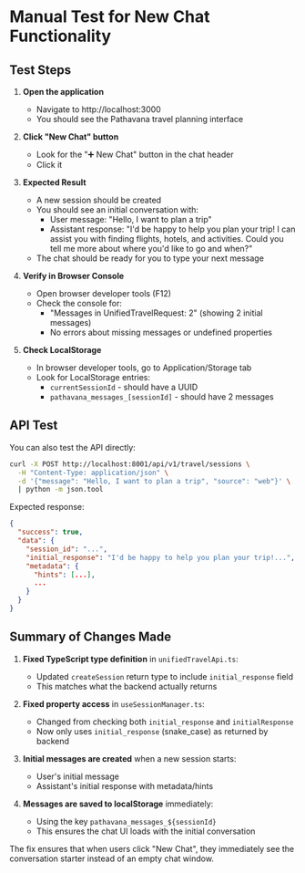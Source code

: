 # Manual Test for New Chat Functionality

## Test Steps

1. **Open the application**
   - Navigate to http://localhost:3000
   - You should see the Pathavana travel planning interface

2. **Click "New Chat" button**
   - Look for the "➕ New Chat" button in the chat header
   - Click it

3. **Expected Result**
   - A new session should be created
   - You should see an initial conversation with:
     - User message: "Hello, I want to plan a trip"
     - Assistant response: "I'd be happy to help you plan your trip! I can assist you with finding flights, hotels, and activities. Could you tell me more about where you'd like to go and when?"
   - The chat should be ready for you to type your next message

4. **Verify in Browser Console**
   - Open browser developer tools (F12)
   - Check the console for:
     - "Messages in UnifiedTravelRequest: 2" (showing 2 initial messages)
     - No errors about missing messages or undefined properties

5. **Check LocalStorage**
   - In browser developer tools, go to Application/Storage tab
   - Look for LocalStorage entries:
     - `currentSessionId` - should have a UUID
     - `pathavana_messages_[sessionId]` - should have 2 messages

## API Test

You can also test the API directly:

```bash
curl -X POST http://localhost:8001/api/v1/travel/sessions \
  -H "Content-Type: application/json" \
  -d '{"message": "Hello, I want to plan a trip", "source": "web"}' \
  | python -m json.tool
```

Expected response:
```json
{
  "success": true,
  "data": {
    "session_id": "...",
    "initial_response": "I'd be happy to help you plan your trip!...",
    "metadata": {
      "hints": [...],
      ...
    }
  }
}
```

## Summary of Changes Made

1. **Fixed TypeScript type definition** in `unifiedTravelApi.ts`:
   - Updated `createSession` return type to include `initial_response` field
   - This matches what the backend actually returns

2. **Fixed property access** in `useSessionManager.ts`:
   - Changed from checking both `initial_response` and `initialResponse`
   - Now only uses `initial_response` (snake_case) as returned by backend

3. **Initial messages are created** when a new session starts:
   - User's initial message
   - Assistant's initial response with metadata/hints

4. **Messages are saved to localStorage** immediately:
   - Using the key `pathavana_messages_${sessionId}`
   - This ensures the chat UI loads with the initial conversation

The fix ensures that when users click "New Chat", they immediately see the conversation starter instead of an empty chat window.
